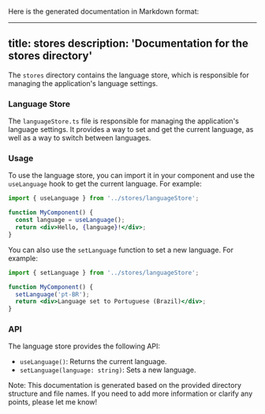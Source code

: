 Here is the generated documentation in Markdown format:

---
title: stores
description: 'Documentation for the stores directory'
---

The `stores` directory contains the language store, which is responsible for managing the application's language settings.

### Language Store

The `languageStore.ts` file is responsible for managing the application's language settings. It provides a way to set and get the current language, as well as a way to switch between languages.

### Usage

To use the language store, you can import it in your component and use the `useLanguage` hook to get the current language. For example:
```jsx
import { useLanguage } from '../stores/languageStore';

function MyComponent() {
  const language = useLanguage();
  return <div>Hello, {language}!</div>;
}
```
You can also use the `setLanguage` function to set a new language. For example:
```jsx
import { setLanguage } from '../stores/languageStore';

function MyComponent() {
  setLanguage('pt-BR');
  return <div>Language set to Portuguese (Brazil)</div>;
}
```
### API

The language store provides the following API:

* `useLanguage()`: Returns the current language.
* `setLanguage(language: string)`: Sets a new language.

Note: This documentation is generated based on the provided directory structure and file names. If you need to add more information or clarify any points, please let me know!